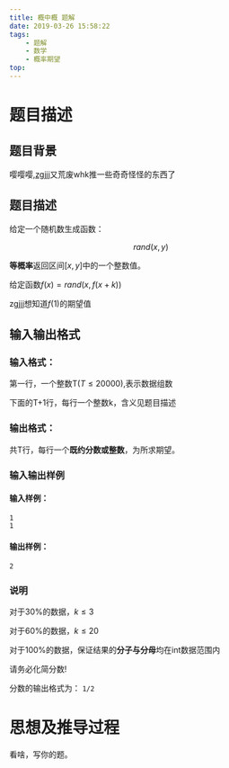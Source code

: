 ```yaml
---
title: 概中概 题解
date: 2019-03-26 15:58:22
tags: 
    - 题解
    - 数学
    - 概率期望
top: 
---
```


# 题目描述

## 题目背景

嘤嘤嘤,[zgjjj](https://www.luogu.org/space/show?uid=104841)又荒废whk推一些奇奇怪怪的东西了

<!--more-->

## 题目描述

给定一个随机数生成函数：

$$rand(x,y)​$$

**等概率**返回区间$[x,y]​$中的一个整数值。

给定函数$f(x) = rand(x,f(x + k))​$

zgjjj想知道$f(1)​$的期望值

## 输入输出格式

### 输入格式：

第一行，一个整数T$(T\le 20000)$,表示数据组数

下面的T+1行，每行一个整数k，含义见题目描述

### 输出格式：

共T行，每行一个**既约分数或整数**，为所求期望。

### 输入输出样例

#### 输入样例：

```
1
1
```

#### 输出样例：

```
2
```

### 说明

对于30%的数据，$k\le 3$

对于60%的数据，$k\le 20$

对于100%的数据，保证结果的**分子与分母**均在int数据范围内

请务必化简分数!

分数的输出格式为： `1/2`

# 思想及推导过程

看啥，写你的题。